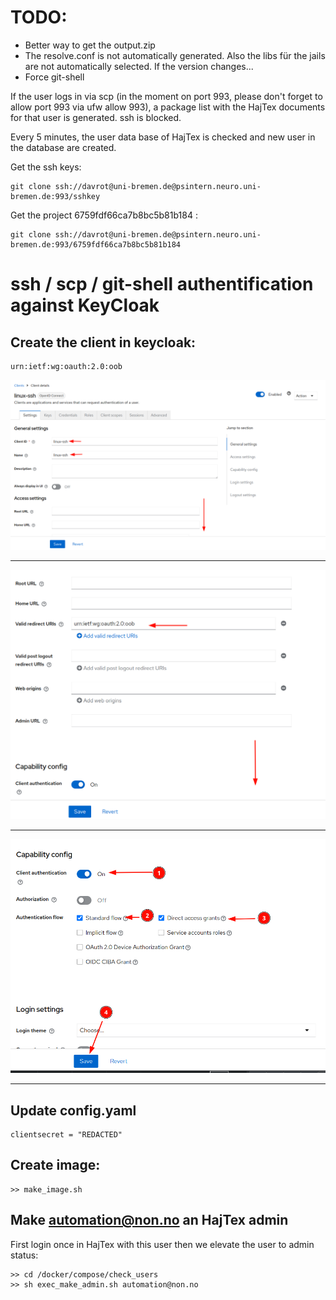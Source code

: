 # TODO:
* Better way to get the output.zip
* The resolve.conf is not automatically generated. Also the libs für the jails are not automatically selected. If the version changes...
* Force git-shell


If the user logs in via scp (in the moment on port 993, please don't forget to allow port 993 via ufw allow 993), a package list with the HajTex documents for that user is generated. ssh is blocked. 

Every 5 minutes, the user data base of HajTex is checked and new user in the database are created. 


Get the ssh keys:

```
git clone ssh://davrot@uni-bremen.de@psintern.neuro.uni-bremen.de:993/sshkey
```

Get the project 6759fdf66ca7b8bc5b81b184 :

```
git clone ssh://davrot@uni-bremen.de@psintern.neuro.uni-bremen.de:993/6759fdf66ca7b8bc5b81b184
```


# ssh / scp / git-shell authentification against KeyCloak

## Create the client in keycloak:

```
urn:ietf:wg:oauth:2.0:oob
```

![A](01.png)

---

![B](02.png)

---

![C](03.png)

---


## Update config.yaml

```
clientsecret = "REDACTED"
```

## Create image:

```
>> make_image.sh
```

## Make automation@non.no an HajTex admin

First login once in HajTex with this user then we elevate the user to admin status:

```
>> cd /docker/compose/check_users
>> sh exec_make_admin.sh automation@non.no
```
